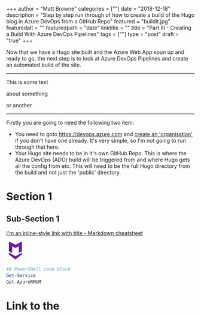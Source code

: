 +++
author = "Matt Browne"
categories = [""]
date = "2018-12-18"
description = "Step by step run through of how to create a build of the Hugo blog in Azure DevOps from a GitHub Repo"
featured = "buildit.jpg"
featuredalt = ""
featuredpath = "date"
linktitle = ""
title = "Part III - Creating a Build With Azure DevOps Pipelines"
tags = [""]
type = "post"
draft = "true"
+++

Now that we have a Hugo site built and the Azure Web App spun up and ready to go, the next step is to look at Azure DevOps Pipelines and create an automated build of the site.

---
This is some text

about something

or another

---

Firstly you are going to need the following two item:

* You need to goto https://devops.azure.com and [create an 'organisation'](https://docs.microsoft.com/en-us/azure/devops/organizations/accounts/create-organization?view=vsts) if you don't have one already.  It's very simple, so I'm not going to run through that here.
* Your Hugo site needs to be in it's own GitHub Repo.  This is where the  Azure DevOps (ADO) build will be triggered from and where Hugo gets all the config from etc.  This will need to be the full Hugo directory from the build and not just the 'public' directory.



# Section 1
## Sub-Section 1

[I'm an inline-style link with title - Markdown cheatsheet](https://github.com/adam-p/markdown-here/wiki/Markdown-Cheatsheet "Google's Homepage")

![alt text](https://github.com/adam-p/markdown-here/raw/master/src/common/images/icon48.png "Image")


```PowerShell
#A PowerSHell code block
Get-Service
Get-AzureRMVM
```

# Link to the 